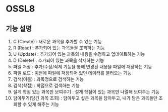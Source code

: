 # OSSL8

기능 설명
--------
1. C (Create) : 새로운 과목을 추가할 수 있는 기능
2. R (Read) : 추가되어 있는 과목들을 조회하는 기능
3. U (Update) : 추가되어 있는 과목의 내용을 수정하고 업데이트하는 기능
4. D (Delete) : 추가되어 있는 과목을 삭제하는 기능
5. 파일 저장 : 추가/수정/삭제 기능을 통해 변경된 내용을 파일에 저장하는 기능
6. 파일 로드 : 이전에 파일에 저장되어 있던 데이터를 불러오는 기능
7. 검색(이름) : 과목명으로 검색하는 기능
8. 검색(학점) : 학점으로 검색하는 기능
9. 설계 학점 있는 과목만 보여주기 : 설계 학점이 있는 과목만 나열해 보여주는 기능
10. 담아두기(담긴 과목 조회) : 담아두고 싶은 과목을 담아두고, 내가 담은 과목들만 조회할 수 있게 해주는 기능
